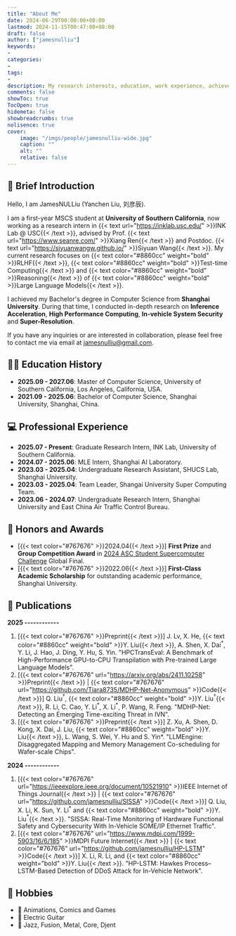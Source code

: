 ```yaml
---
title: "About Me"
date: 2024-06-29T00:00:00+08:00
lastmod: 2024-11-15T00:47:00+08:00
draft: false
author: ["jamesnulliu"]
keywords:
-
categories:
-
tags:
-
description: My research interests, education, work experience, achievements and publications.
comments: false
showToc: true
TocOpen: true
hidemeta: false
showbreadcrumbs: true
nolisence: true
cover:
    image: "/imgs/people/jamesnulliu-wide.jpg"
    caption: ""
    alt: ""
    relative: false 
---
```


## 🤖 Brief Introduction

Hello, I am JamesNULLiu (Yanchen Liu, 刘彦辰).

I am a first-year MSCS student at **University of Southern California**, now working as a research intern in {{< text url="https://inklab.usc.edu/" >}}INK Lab @ USC{{< /text >}}, advised by Prof. {{< text url="https://www.seanre.com/" >}}Xiang Ren{{< /text >}} and Postdoc. {{< text url="https://siyuanwangw.github.io/" >}}Siyuan Wang{{< /text >}}. My current research focuses on {{< text color="#8860cc" weight="bold" >}}RLHF{{< /text >}}, {{< text color="#8860cc" weight="bold" >}}Test-time Computing{{< /text >}} and {{< text color="#8860cc" weight="bold" >}}Reasoning{{< /text >}} of {{< text color="#8860cc" weight="bold" >}}Large Language Models{{< /text >}}.

I achieved my Bachelor's degree in Computer Science from **Shanghai University**. During that time, I conducted in-depth research on **Inference Acceleration**, **High Performance Computing**, **In-vehicle System Security** and **Super-Resolution**. 

If you have any inquiries or are interested in collaboration, please feel free to contact me via email at jamesnulliu@gmail.com.

## 🧑‍🎓 Education History

- **2025.09 - 2027.06**: Master of Computer Science, University of Southern California, Los Angeles, California, USA.
- **2021.09 - 2025.06**: Bachelor of Computer Science, Shanghai University, Shanghai, China.

## 💻 Professional Experience

- **2025.07 - Present**: Graduate Research Intern, INK Lab, University of Southern California.
- **2024.07 - 2025.06**: MLE Intern, Shanghai AI Laboratory.
- **2023.03 - 2025.04**: Undergraduate Research Assistant, SHUCS Lab, Shanghai University.
- **2023.03 - 2025.04**: Team Leader, Shangai University Super Computing Team.
- **2023.06 - 2024.07**: Undergraduate Research Intern, Shanghai University and East China Air Traffic Control Bureau.


## 🎉 Honors and Awards

- [{{< text color="#767676" >}}2024.04{{< /text >}}] **First Prize** and **Group Competition Award** in [2024 ASC Student Supercomputer Challenge](http://www.asc-events.org/StudentChallenge/index.html#) Global Final.
- [{{< text color="#767676" >}}2022.06{{< /text >}}] **First-Class Academic Scholarship** for outstanding academic performance, Shanghai University.

## 📰 Publications

**2025 ------------**

1. [{{< text color="#767676" >}}Preprint{{< /text >}}] J. Lv, X. He, {{< text color="#8860cc" weight="bold" >}}Y. Liu{{< /text >}}, A. Shen, X. Dai$^*$, Y. Li, J. Hao, J. Ding, Y. Hu, S. Yin. "HPCTransEval: A Benchmark of High-Performance GPU-to-CPU Transpilation with Pre-trained Large Language Models".  
2. [{{< text color="#767676" url="https://arxiv.org/abs/2411.10258" >}}Preprint{{< /text >}} | {{< text color="#767676" url="https://github.com/Tiara8735/MDHP-Net-Anonymous" >}}Code{{< /text >}}] Q. Liu$^\dagger$, {{< text color="#8860cc" weight="bold" >}}Y. Liu$^\dagger${{< /text >}}, R. Li, C. Cao, Y. Li$^*$, X. Li$^*$, P. Wang, R. Feng. "MDHP-Net: Detecting an Emerging Time-exciting Threat in IVN".  
3. [{{< text color="#767676" >}}Preprint{{< /text >}}] Z. Xu, A. Shen, D. Kong, X. Dai, J. Liu, {{< text color="#8860cc" weight="bold" >}}Y. Liu{{< /text >}}, L. Wang, S. Wei, Y. Hu and S. Yin*. "LLMEngine: Disaggregated Mapping and Memory Management Co-scheduling for Wafer-scale Chips".  

**2024 ------------**

1. [{{< text color="#767676" url="https://ieeexplore.ieee.org/document/10521910" >}}IEEE Internet of Things Journal{{< /text >}} | {{< text color="#767676" url="https://github.com/jamesnulliu/SISSA" >}}Code{{< /text >}}] Q. Liu, X. Li, K. Sun, Y. Li$^*$ and {{< text color="#8860cc" weight="bold" >}}Y. Liu$^*${{< /text >}}. "SISSA: Real-Time Monitoring of Hardware Functional Safety and Cybersecurity With In-Vehicle SOME/IP Ethernet Traffic".  
2. [{{< text color="#767676" url="https://www.mdpi.com/1999-5903/16/6/185" >}}MDPI Future Internet{{< /text >}} | {{< text color="#767676" url="https://github.com/jamesnulliu/HP-LSTM" >}}Code{{< /text >}}] X. Li, R. Li, and {{< text color="#8860cc" weight="bold" >}}Y. Liu{{< /text >}}. "HP-LSTM: Hawkes Process–LSTM-Based Detection of DDoS Attack for In-Vehicle Network".  


## 🤪 Hobbies

- 🧙 Animations, Comics and Games
- 🎸 Electric Guitar
- 🎼 Jazz, Fusion, Metal, Core, Djent